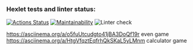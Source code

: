 ### Hexlet tests and linter status:
[![Actions Status](https://github.com/Zlober/python-project-lvl1/workflows/hexlet-check/badge.svg)](https://github.com/Zlober/python-project-lvl1/actions)
[![Maintainability](https://api.codeclimate.com/v1/badges/a99a88d28ad37a79dbf6/maintainability)](https://codeclimate.com/github/codeclimate/codeclimate/maintainability)
![Linter
check](https://github.com/Zlober/python-project-lvl1/actions/workflows/linter-check.yml/badge.svg)

https://asciinema.org/a/o5fuUtcudgto41jBA3DoQf19r even game
https://asciinema.org/a/HtgVfqztEqfrhQkSKaL5yLMnm calculator game
